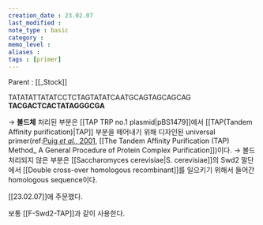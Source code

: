 ```yaml
---
creation_date : 23.02.07
last_modified :
note_type : basic
category :
memo_level :
aliases : 
tags : [primer]
---
```


Parent : [[_Stock]]

TATATATTATATCCTCTAGTATATCAATGCAGTAGCAGCAG **TACGACTCACTATAGGGCGA**

→ **볼드체** 처리된 부분은 [[TAP TRP no.1 plasmid|pBS1479]]에서 [[TAP(Tandem Affinity purification)|TAP]] 부분을 떼어내기 위해 디자인된 universal primer(ref:[Puig *et al.*, 2001](zotero://select/items/@puig2001), [[The Tandem Affinity Purification (TAP) Method_ A General Procedure of Protein Complex Purification]])이다.
→ 볼드 처리되지 않은 부분은 [[Saccharomyces cerevisiae|S. cerevisiae]]의 Swd2 말단에서 [[Double cross-over homologous recombinant]]를 일으키기 위해서 들어간 homologous sequence이다.

[[23.02.07]]에 주문했다.

보통 [[F-Swd2-TAP]]과 같이 사용한다.